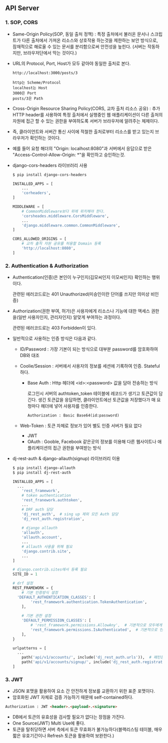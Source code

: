## API Server

### 1. SOP, CORS

- Same-Origin Policy(SOP, 동일 출처 정책) : 특정 출처에서 불러온 문서나 스크립트가 다른 출처에서 가져온 리소스와 상호작용 하는것을 제한하는 보안 방식으로, 잠재적으로 해로울 수 있는 문서를 분리함으로써 안전성을 높힌다. (서버는 작동하지만, 브라우저단에서 막는 것이다.)

- URL의 Protocol, Port, Host가 모두 같아야 동일한 출처로 본다.

  ```
  http://localhost:3000/posts/3
  
  http는 Scheme/Protocol
  localhost는 Host
  3000은 Port
  posts/3은 Path
  ```



- Cross-Origin Resource Sharing Policy(CORS, 교차 출처 리소스 공유) : 추가 HTTP header를 사용하여 특정 출처에서 실행중인 웹 애플리케이션이 다른 출처의 자원에 접근 할 수 있는 권한을 부여하도록 서버가 브라우저에 알려주는 체제이다.
- 즉, 클라이언트와 서버간 통신 사이에 적철한 출처로부터 리소스를 받고 있는지 브라우저가 확인하는 것이다.
- 예를 들어 요청 해더의 "Origin: localhost:8080"과 서버에서 응답으로 받은 "Access-Control-Allow-Origin: *"을 확인하고 승인하는것.



- django-cors-headers 라이브러리 사용

  ```bash
  $ pip install django-cors-headers
  ```

  ```python
  INSTALLED_APPS = [
      ...
      'corheaders',
  ]
  
  MIDDLEWARE = [
      # CommonMiddleware보다 위에 위치해야 한다.
      'corsheades.middleware.CorsMiddleware',
      ...
      'django.middleware.common.CommonMiddleware',
  ]
  
  CORS_ALLOWED_ORIGINS = [
      # 교차 출처 자원 공유를 허용할 Domain 등록
      'http://localhost:8080',
  ]
  ```





### 2. Authentication & Authorization

- Authentication(인증)은 본인이 누구인지(김모씨인지 이모씨인지) 확인하는 행위이다.

  관련된 에러코드로는 401 Unauthorized(미승인이란 단어를 쓰지만 의미상 비인증)

- Authorization(권한 부여, 허가)은 사용자에게 리소스나 기능에 대한 액세스 권한을(일반 사용자인지, 관리자인지) 알맞게 부여하는 과정이다.

  관련된 에러코드로는 403 Forbidden이 있다.

- 일반적으로 사용하는 인증 방식은 다음과 같다.

  - ID/Password : 가장 기본이 되는 방식으로 대부분 password를 암호화하여 DB와 대조

  - Coolie/Session : 서버에서 사용자의 정보를 세션에 기록하여 인증. Stateful하다.

    - Base Auth : Http 헤더에 <id\>:<password\> 값을 담아 전송하는 방식

      로그인시 서버의 authtoken_token 테이블에 레코드가 생기고 토큰값이 담긴다. 생긴 토큰값을 응답하면, 클라이언트에선 토큰값을 저장했다가 매 요청마다 헤더에 넣어 사용자를 인증한다.

      ```html
      Authorization : Basic Base64(id:password)
      ```

  - Web-Token : 토큰 자체로 정보가 있어 별도 인증 서버가 필요 없다
    - JWT
    - OAuth : Gooble, Facebook 같은곳의 정보를 이용해 다른 웹사이트나 애플리케이션의 접근 권한을 부여받는 방식



- dj-rest-auth & django-allauth(signup) 라이브러리 이용

  ```bash
  $ pip install django-allauth
  $ pip install dj-rest-auth
  ```

  ```python
  INSTALLED_APPS = [
  	...
      'rest_framework',
      # token authentication
      'rest_franework.authtoken',
      ...
      # DRF auth 담당
      'dj_rest_auth',  # sing up 제외 모든 Auth 담당
      'dj_rest_auth.registration',
      
      # django allauth
      'allauth',
      'allauth.account',
      ...
      # allauth 사용을 위해 필요
      'django.contrib.site',
      ...
  ]
  
  # django.contrib.sites에서 등록 필요
  SITE_ID = 1
  
  # drf 설정
  REST_FRAMEWORK = {
      # 기본 인증방식 설정
  	'DEFAULT_AUTHENTICATION_CLASSES': [
          'rest_framework.authentication.TokenAuthentication',
      ],
      
      # 기본 권한 설정
      'DEFAULT_PERMISSION_CLASSES': [
          # 'rest_framework.permissions.AllowAny',  # 기본적으로 모두에게 허용
          'rest_framework.permissions.IsAuthenticated',  # 기본적으로 인증받아야 사용
      ],
  }
  ```

  ```python
  urlpatterns = [
  	...
      path('api/v1/accounts/', include('dj_rest_auth.urls')),  # 패턴은 자유롭게 설정 가능
      path('api/v1/accounts/signup/', include('dj_rest_auth.registration.urls')),
  ]
  ```





### 3. JWT

- JSON 포맷을 활용하여 요소 간 안전하게 정보를 교환하기 위한 표준 포맷이다.
- 암호화된 JWT 자체로 검증 가능하기 때문에 self-contained하다.

```html
Authorization : JWT <header>.<payload>.<signature>
```





- DB에서 토큰의 유효성을 검사할 필요가 없다는 장점을 가진다.
- One Source(JWT) Multi Use에 좋다.
- 토큰을 탈취당하면 서버 측에서 토큰 무효화가 불가능하다(블랙리스팅 테이블, 매우 짧은 유효기간이나 Refresh 토큰을 활용하여 보완한다.)

